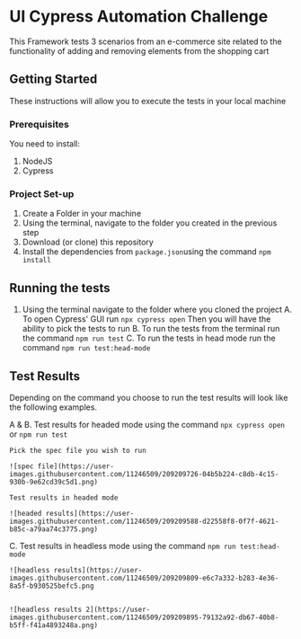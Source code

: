 # UI Cypress Automation Challenge

This Framework tests 3 scenarios from an e-commerce site related to the functionality of adding and removing elements from the shopping cart

## Getting Started

These instructions will allow you to execute the tests in your local machine

### Prerequisites

You need to install: 
1. NodeJS
2. Cypress


### Project Set-up

1. Create a Folder in your machine
2. Using the terminal, navigate to the folder you created in the previous step
3. Download (or clone) this repository
3. Install the dependencies from `package.json`using the command `npm install`

## Running the tests

1. Using the terminal navigate to the folder where you cloned the project
   A. To open Cypress' GUI run `npx cypress open` Then you will have the ability to pick the tests to run
   B. To run the tests from the terminal run the command `npm run test`
   C. To run the tests in head mode run the command `npm run test:head-mode`

## Test Results

Depending on the command you choose to run the test results will look like the following examples.

A & B. Test results for headed mode using the command `npx cypress open` or  `npm run test`

    Pick the spec file you wish to run

    ![spec file](https://user-images.githubusercontent.com/11246509/209209726-04b5b224-c8db-4c15-930b-9e62cd39c5d1.png)

    Test results in headed mode

    ![headed results](https://user-images.githubusercontent.com/11246509/209209588-d22558f8-0f7f-4621-b85c-a79aa74c3775.png)

C. Test results in headless mode using the command `npm run test:head-mode`

    ![headless results](https://user-images.githubusercontent.com/11246509/209209809-e6c7a332-b283-4e36-8a5f-b930525befc5.png


    ![headless results 2](https://user-images.githubusercontent.com/11246509/209209895-79132a92-db67-40b8-b5ff-f41a4893248a.png)




